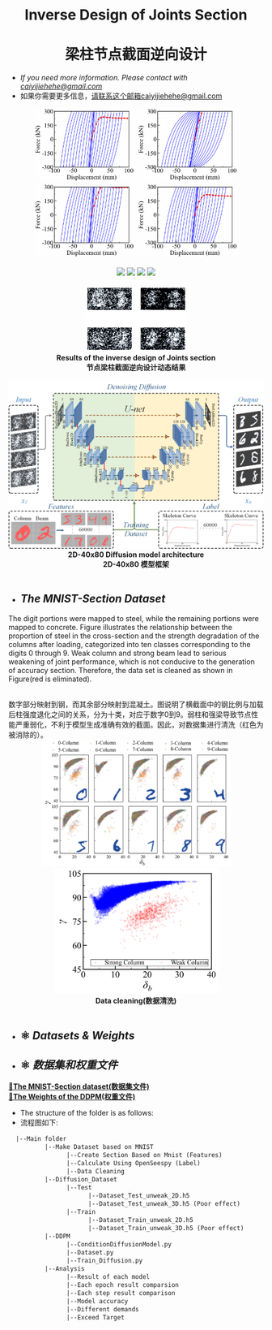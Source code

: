 <div align=center>
  
# Inverse Design of Joints Section
# 梁柱节点截面逆向设计
</div> 


* *If you need more information. Please contact with caiyijiehehe@gmail.com*
* 如果你需要更多信息，请联系这个邮箱caiyijiehehe@gmail.com
<div align=center>
  <img width="200" src="Chart/Curve_1.gif"/>
  <img width="200" src="Chart/Curve_2.gif"/>
  <img width="200" src="Chart/Curve_3.gif"/>
  <img width="200" src="Chart/Curve_4.gif"/>
</div><br>    


<div align=center>
  <img width="200" src="Chart/Section_1.gif"/>
  <img width="200" src="Chart/Section_2.gif"/>
  <img width="200" src="Chart/Section_3.gif"/>
  <img width="200" src="Chart/Section_4.gif"/>
</div><br>   


<div align=center>
  <img width="200" src="Chart/Section_DDPM.gif"/>
   <div align=center><strong>Results of the inverse design of Joints section</strong></div>
   <div align=center><strong>节点梁柱截面逆向设计动态结果</strong></div>
</div><br>   


<div align=center>
  <img width="700" src="Chart/40x80 Diffusion model architecture.png"/>
   <div align=center><strong>2D-40x80 Diffusion model architecture</strong></div>
   <div align=center><strong>2D-40x80 模型框架</strong></div>
</div><br>   

<!-- 数据集 -->
* ## **_The MNIST-Section Dataset_**

The digit portions were mapped to steel, while the remaining portions were mapped to concrete. Figure illustrates the relationship between the proportion of steel in the cross-section and the strength degradation of the columns after loading, categorized into ten classes corresponding to the digits 0 through 9. Weak column and strong beam lead to serious weakening of joint performance, which is not conducive to the generation of accuracy section. Therefore, the data set is cleaned as shown in Figure(red is eliminated).
</div><br>数字部分映射到钢，而其余部分映射到混凝土。图说明了横截面中的钢比例与加载后柱强度退化之间的关系，分为十类，对应于数字0到9。弱柱和强梁导致节点性能严重弱化，不利于模型生成准确有效的截面。因此，对数据集进行清洗（红色为被消除的）。
</div><br>

<div align=center>
  <img width="375" src="Chart/Dataset_Performance.png"/>
  <img width="325" src="Chart/All_Performance.PNG"/>
   <div align=center><strong>Data cleaning(数据清洗)</strong></div>
</div><br>   


* ## ⚛️ **_Datasets & Weights_**  
* ## ⚛️ **_数据集和权重文件_**  
[**🔗The MNIST-Section dataset(数据集文件)**](https://github.com/YijieCai/Inverse-design-of-beam-column-joints/releases/tag/Dataset)     
[**🔗The Weights of the DDPM(权重文件)**](https://github.com/YijieCai/Inverse-design-of-beam-column-joints/releases/tag/Weight)



* The structure of the folder is as follows:
* 流程图如下:
```
  |--Main folder
          |--Make Dataset based on MNIST
                |--Create Section Based on Mnist (Features)
                |--Calculate Using OpenSeespy (Label)
                |--Data Cleaning
          |--Diffusion_Dataset
                |--Test
                      |--Dataset_Test_unweak_2D.h5
                      |--Dataset_Test_unweak_3D.h5 (Poor effect)
                |--Train
                      |--Dataset_Train_unweak_2D.h5
                      |--Dataset_Train_unweak_3D.h5 (Poor effect)
          |--DDPM
                |--ConditionDiffusionModel.py
                |--Dataset.py
                |--Train_Diffusion.py
          |--Analysis
                |--Result of each model
                |--Each epoch result comparsion
                |--Each step result comparison
                |--Model accuracy
                |--Different demands
                |--Exceed Target
```
